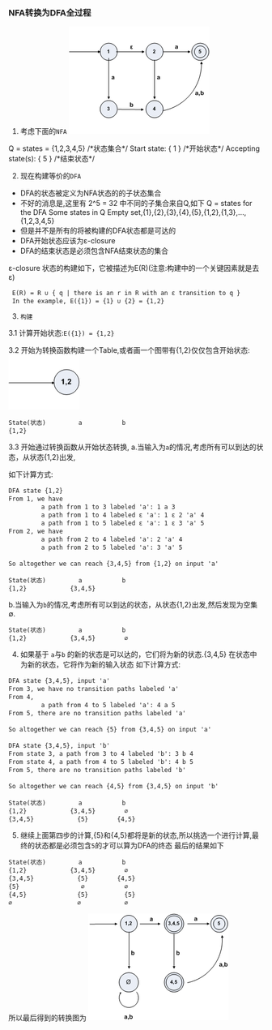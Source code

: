 ### NFA转换为DFA全过程

1. 考虑下面的`NFA`
![NFA-Demo](images/nfa2dfa-graph-01.gif)

Q = states = {1,2,3,4,5} /\*状态集合\*/
Start state: { 1 } /\*开始状态\*/
Accepting state(s): { 5 } /\*结束状态\*/

2. 现在构建等价的`DFA`

* DFA的状态被定义为NFA状态的的子状态集合
* 不好的消息是,这里有 2^5 = 32 中不同的子集合来自Q,如下
Q = states for the DFA
Some states in Q
Empty set,{1},{2},{3},{4},{5},{1,2},{1,3},...,{1,2,3,4,5}
* 但是并不是所有的将被构建的DFA状态都是可达的
* DFA开始状态应该为ε-closure
* DFA的结束状态是必须包含NFA结束状态的集合

ε-closure 状态的构建如下，它被描述为E(R)(注意:构建中的一个关键因素就是去ε)
```
 E(R) = R ∪ { q | there is an r in R with an ε transition to q }
 In the example, E({1}) = {1} ∪ {2} = {1,2}
```
3. `构建`

3.1 计算开始状态:`E({1}) = {1,2}`

3.2 开始为转换函数构建一个Table,或者画一个图带有{1,2}仅仅包含开始状态:
![构建开始状态](images/nfa2dfa-graph-02.gif)
```
State(状态) 	      a	          b
{1,2}

```
3.3 开始通过转换函数从开始状态转换,
a.当输入为`a`的情况,考虑所有可以到达的状态，从状态{1,2}出发,

如下计算方式:
```
DFA state {1,2}
From 1, we have
         a path from 1 to 3 labeled 'a': 1 a 3
         a path from 1 to 4 labeled ε 'a': 1 ε 2 'a' 4
         a path from 1 to 5 labeled ε 'a': 1 ε 3 'a' 5
From 2, we have
         a path from 2 to 4 labeled 'a': 2 'a' 4
         a path from 2 to 5 labeled 'a': 3 'a' 5

So altogether we can reach {3,4,5} from {1,2} on input 'a'

State(状态) 	      a	          b
{1,2}            {3,4,5}
```
b.当输入为`b`的情况,考虑所有可以到达的状态，从状态{1,2}出发,然后发现为空集∅.
```
State(状态) 	      a	          b
{1,2}            {3,4,5}        ∅
```
4. 如果基于 `a`与`b` 的新的状态是可以达的，它们将为新的状态.{3,4,5} 在状态中为新的状态，它将作为新的输入状态
如下计算方式:
```
DFA state {3,4,5}, input 'a'
From 3, we have no transition paths labeled 'a'
From 4,
         a path from 4 to 5 labeled 'a': 4 a 5
From 5, there are no transition paths labeled 'a'

So altogether we can reach {5} from {3,4,5} on input 'a'

DFA state {3,4,5}, input 'b'
From state 3, a path from 3 to 4 labeled 'b': 3 b 4
From state 4, a path from 4 to 5 labeled 'b': 4 b 5
From 5, there are no transition paths labeled 'b'

So altogether we can reach {4,5} from {3,4,5} on input 'b'

State(状态) 	      a	          b
{1,2}            {3,4,5}        ∅
{3,4,5}            {5}        {4,5}
```
5. 继续上面第四步的计算,{5}和{4,5}都将是新的状态,所以挑选一个进行计算,最终的状态都是必须包含`5`的才可以算为DFA的终态
最后的结果如下
```
State(状态) 	      a	          b
{1,2}            {3,4,5}        ∅
{3,4,5}            {5}        {4,5}
{5}                 ∅           ∅
{4,5}              {5}          {5}
∅                  ∅            ∅
```
所以最后得到的转换图为
![最终转换图](images/nfa2dfa-graph-03.gif)
